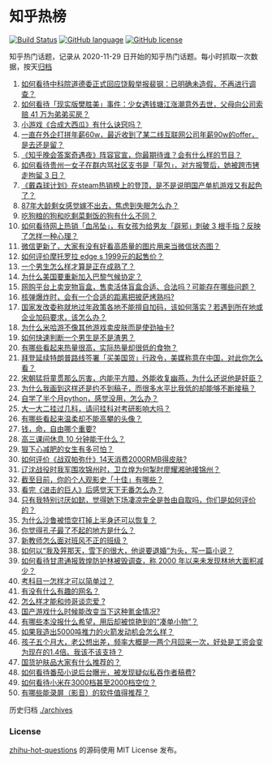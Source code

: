 # 知乎热榜
[![Build Status](https://github.com/ToWeLong/zhihu-hot-questions/workflows/CI/badge.svg)](https://github.com/ToWeLong/zhihu-hot-questions/actions)
[![GitHub language](https://img.shields.io/badge/language-golang-orange.svg)](https://golang.org/)
[![GitHub license](https://img.shields.io/github/license/ToWeLong/zhihu-hot-questions)](https://github.com/ToWeLong/zhihu-hot-questions/blob/main/LICENSE)

知乎热门话题，记录从 2020-11-29 日开始的知乎热门话题。每小时抓取一次数据，按天[归档](./archives)

<!-- BEGIN -->

1. [如何看待中科院道德委正式回应饶毅举报裴钢：已明确未造假，不再进行调查？](https://www.zhihu.com/question/441317727)
1. [如何看待「现实版樊胜美」事件：少女遇钱塘江涨潮意外去世，父母向公司索赔 41 万为弟弟买房？](https://www.zhihu.com/question/441074363)
1. [小游戏《合成大西瓜》有什么诀窍吗？](https://www.zhihu.com/question/440727080)
1. [一直在外企打拼年薪60w，最近收到了某二线互联网公司年薪90w的offer，是去还是留？](https://www.zhihu.com/question/440723216)
1. [《知乎晚会答案奇遇夜》阵容官宣，你最期待谁？会有什么样的节目？](https://www.zhihu.com/question/441084804)
1. [如何看待贵州一女子在群内骂社区支书是「草包」，对方报警后，她被跨市铐走拘留 3 日？](https://www.zhihu.com/question/441235726)
1. [《戴森球计划》在steam热销榜上的登顶，是不是说明国产单机游戏又有起色了？](https://www.zhihu.com/question/441254136)
1. [87年大龄剩女感觉嫁不出去，焦虑到失眠怎么办？](https://www.zhihu.com/question/434712309)
1. [吃狗粮的狗和吃剩菜剩饭的狗有什么不同？](https://www.zhihu.com/question/424634698)
1. [如何看待网上热销「血吊坠」，有女孩为给男友「辟邪」刺破 3 根手指？反映了怎样一种心理？](https://www.zhihu.com/question/441309856)
1. [微信更新了，大家有没有好看高质量的图片用来当微信状态图？](https://www.zhihu.com/question/440754046)
1. [如何评价摩托罗拉 edge s 1999元的起售价？](https://www.zhihu.com/question/441332592)
1. [一个男生怎么样才算是正在成熟了？](https://www.zhihu.com/question/431134549)
1. [为什么美国要重新加入巴黎气候协定？](https://www.zhihu.com/question/440591050)
1. [网购平台上卖宠物盲盒，售卖活体盲盒合适、合法吗？可能存在哪些问题？](https://www.zhihu.com/question/441297516)
1. [核弹爆炸时，会有一个合适的距离把披萨烤熟吗?](https://www.zhihu.com/question/440611335)
1. [国家发改委称就地过年政策各地不能擅自加码，该如何落实？若遇到所在地或企业加码要求，该怎么办？](https://www.zhihu.com/question/441407361)
1. [为什么米哈游不像其他游戏卖皮肤而是使劲抽卡?](https://www.zhihu.com/question/421501822)
1. [如何快速判断一个男生是不是渣男？](https://www.zhihu.com/question/266022540)
1. [有哪些看起来热量很高，实际热量却很低的食物？](https://www.zhihu.com/question/359675190)
1. [拜登延续特朗普路线签署「买美国货」行政令，美媒称意在中国，对此你怎么看？](https://www.zhihu.com/question/441301441)
1. [宋朝猛将童贯那么厉害，内能平方腊，外能收复幽燕，为什么还说他是奸臣？](https://www.zhihu.com/question/440800572)
1. [为什么我画到这样还是约不到稿子，而很多水平比我低的却能够不断接稿？](https://www.zhihu.com/question/436328775)
1. [自学了半个月python，感觉没用，怎么办？](https://www.zhihu.com/question/381078052)
1. [大一大二挂过几科，请问挂科对考研影响大吗？](https://www.zhihu.com/question/439945006)
1. [有哪些看起来温柔却不能高攀的头像？](https://www.zhihu.com/question/437369852)
1. [钱，命，自由哪个重要?](https://www.zhihu.com/question/439123003)
1. [高三课间休息 10 分钟能干什么？](https://www.zhihu.com/question/440423626)
1. [狠下心减肥的女生有多可怕？](https://www.zhihu.com/question/431969166)
1. [如何评价《战双帕弥什》14天消费2000RMB得皮肤?](https://www.zhihu.com/question/440765639)
1. [辽沈战役时我军围攻锦州时，卫立煌为何掣肘廖耀湘驰援锦州？](https://www.zhihu.com/question/392388448)
1. [截至目前，你的个人观影史「十佳」有哪些？](https://www.zhihu.com/question/389813178)
1. [看完《进击的巨人》后感觉天下无番怎么办？](https://www.zhihu.com/question/440877082)
1. [只有我特别讨厌如懿，觉得她下场凄凉完全是咎由自取吗，你们是如何评价的？](https://www.zhihu.com/question/298071572)
1. [为什么沙鲁被悟空打掉上半身还可以恢复？](https://www.zhihu.com/question/440998868)
1. [你觉得孔子最了不起的地方是什么？](https://www.zhihu.com/question/429220888)
1. [新教师怎么面对班风不正的班级？](https://www.zhihu.com/question/440078539)
1. [如何以“我及笄那天，雪下的很大，他说要退婚”为头，写一篇小说？](https://www.zhihu.com/question/430009383)
1. [如何看待甘肃通报敦煌防护林被毁调查，称 2000 年以来未发现林地大面积减少？](https://www.zhihu.com/question/441237661)
1. [考科目一怎样才可以简单过？](https://www.zhihu.com/question/295927949)
1. [有没有什么有趣的网名？](https://www.zhihu.com/question/267396088)
1. [怎么样才能和帅哥谈恋爱 ?](https://www.zhihu.com/question/379739929)
1. [国产游戏什么时候能改变当下这种氪金情况?](https://www.zhihu.com/question/440191950)
1. [有哪些本没报什么希望，用后却被惊艳到的“凑单小物”？](https://www.zhihu.com/question/438230746)
1. [如果我造出5000吨推力的火箭发动机会怎么样？](https://www.zhihu.com/question/440732006)
1. [孩子五个月大，老公想出差，频率大概是一两个月回来一次，好处是工资会变为现在的1.4倍。我该不该支持？](https://www.zhihu.com/question/441236540)
1. [国货护肤品大家有什么推荐的？](https://www.zhihu.com/question/20867294)
1. [如何看待番茄小说后台曝光，被发现疑似私吞作者稿费?](https://www.zhihu.com/question/441218199)
1. [如何看待小米在3000档甚至2000档空位？](https://www.zhihu.com/question/440997091)
1. [有哪些能录屏（影音）的软件值得推荐？](https://www.zhihu.com/question/20310991)

<!-- END -->

历史归档 [./archives](./archives)


### License
[zhihu-hot-questions](https://github.com/towelong/zhihu-hot-questions) 的源码使用 MIT License 发布。